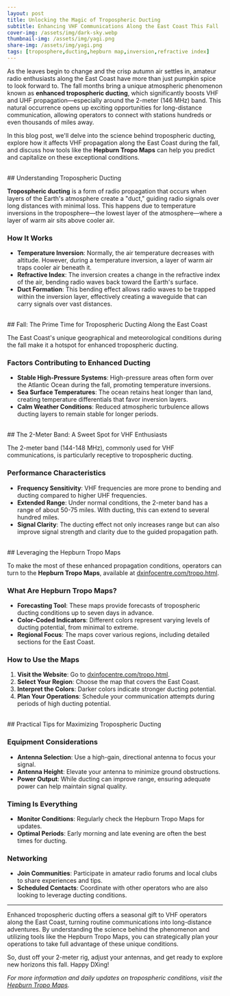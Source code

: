```yaml
---
layout: post
title: Unlocking the Magic of Tropospheric Ducting
subtitle: Enhancing VHF Communications Along the East Coast This Fall
cover-img: /assets/img/dark-sky.webp
thumbnail-img: /assets/img/yagi.png
share-img: /assets/img/yagi.png
tags: [troposphere,ducting,hepburn map,inversion,refractive index]
---
```


As the leaves begin to change and the crisp autumn air settles in, amateur radio enthusiasts along the East Coast have more than just pumpkin spice to look forward to. The fall months bring a unique atmospheric phenomenon known as **enhanced tropospheric ducting**, which significantly boosts VHF and UHF propagation—especially around the 2-meter (146 MHz) band. This natural occurrence opens up exciting opportunities for long-distance communication, allowing operators to connect with stations hundreds or even thousands of miles away.

In this blog post, we'll delve into the science behind tropospheric ducting, explore how it affects VHF propagation along the East Coast during the fall, and discuss how tools like the **Hepburn Tropo Maps** can help you predict and capitalize on these exceptional conditions.

<br/>
## Understanding Tropospheric Ducting

**Tropospheric ducting** is a form of radio propagation that occurs when layers of the Earth's atmosphere create a "duct," guiding radio signals over long distances with minimal loss. This happens due to temperature inversions in the troposphere—the lowest layer of the atmosphere—where a layer of warm air sits above cooler air.

### How It Works

- **Temperature Inversion**: Normally, the air temperature decreases with altitude. However, during a temperature inversion, a layer of warm air traps cooler air beneath it.
- **Refractive Index**: The inversion creates a change in the refractive index of the air, bending radio waves back toward the Earth's surface.
- **Duct Formation**: This bending effect allows radio waves to be trapped within the inversion layer, effectively creating a waveguide that can carry signals over vast distances.

<br/>
## Fall: The Prime Time for Tropospheric Ducting Along the East Coast

The East Coast's unique geographical and meteorological conditions during the fall make it a hotspot for enhanced tropospheric ducting.

### Factors Contributing to Enhanced Ducting

- **Stable High-Pressure Systems**: High-pressure areas often form over the Atlantic Ocean during the fall, promoting temperature inversions.
- **Sea Surface Temperatures**: The ocean retains heat longer than land, creating temperature differentials that favor inversion layers.
- **Calm Weather Conditions**: Reduced atmospheric turbulence allows ducting layers to remain stable for longer periods.

<br/>
## The 2-Meter Band: A Sweet Spot for VHF Enthusiasts

The 2-meter band (144-148 MHz), commonly used for VHF communications, is particularly receptive to tropospheric ducting.

### Performance Characteristics

- **Frequency Sensitivity**: VHF frequencies are more prone to bending and ducting compared to higher UHF frequencies.
- **Extended Range**: Under normal conditions, the 2-meter band has a range of about 50-75 miles. With ducting, this can extend to several hundred miles.
- **Signal Clarity**: The ducting effect not only increases range but can also improve signal strength and clarity due to the guided propagation path.

<br/>
## Leveraging the Hepburn Tropo Maps

To make the most of these enhanced propagation conditions, operators can turn to the **Hepburn Tropo Maps**, available at [dxinfocentre.com/tropo.html](https://www.dxinfocentre.com/tropo.html).

### What Are Hepburn Tropo Maps?

- **Forecasting Tool**: These maps provide forecasts of tropospheric ducting conditions up to seven days in advance.
- **Color-Coded Indicators**: Different colors represent varying levels of ducting potential, from minimal to extreme.
- **Regional Focus**: The maps cover various regions, including detailed sections for the East Coast.

### How to Use the Maps

1. **Visit the Website**: Go to [dxinfocentre.com/tropo.html](https://www.dxinfocentre.com/tropo.html).
2. **Select Your Region**: Choose the map that covers the East Coast.
3. **Interpret the Colors**: Darker colors indicate stronger ducting potential.
4. **Plan Your Operations**: Schedule your communication attempts during periods of high ducting potential.

<br/>
## Practical Tips for Maximizing Tropospheric Ducting

### Equipment Considerations

- **Antenna Selection**: Use a high-gain, directional antenna to focus your signal.
- **Antenna Height**: Elevate your antenna to minimize ground obstructions.
- **Power Output**: While ducting can improve range, ensuring adequate power can help maintain signal quality.

### Timing Is Everything

- **Monitor Conditions**: Regularly check the Hepburn Tropo Maps for updates.
- **Optimal Periods**: Early morning and late evening are often the best times for ducting.

### Networking

- **Join Communities**: Participate in amateur radio forums and local clubs to share experiences and tips.
- **Scheduled Contacts**: Coordinate with other operators who are also looking to leverage ducting conditions.

---

Enhanced tropospheric ducting offers a seasonal gift to VHF operators along the East Coast, turning routine communications into long-distance adventures. By understanding the science behind the phenomenon and utilizing tools like the Hepburn Tropo Maps, you can strategically plan your operations to take full advantage of these unique conditions.

So, dust off your 2-meter rig, adjust your antennas, and get ready to explore new horizons this fall. Happy DXing!

*For more information and daily updates on tropospheric conditions, visit the [Hepburn Tropo Maps](https://www.dxinfocentre.com/tropo.html).*
